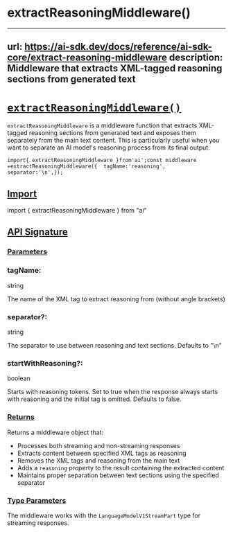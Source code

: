 # extractReasoningMiddleware()


---
url: https://ai-sdk.dev/docs/reference/ai-sdk-core/extract-reasoning-middleware
description: Middleware that extracts XML-tagged reasoning sections from generated text
---


# [`extractReasoningMiddleware()`](#extractreasoningmiddleware)


`extractReasoningMiddleware` is a middleware function that extracts XML-tagged reasoning sections from generated text and exposes them separately from the main text content. This is particularly useful when you want to separate an AI model's reasoning process from its final output.

```
import{ extractReasoningMiddleware }from'ai';const middleware =extractReasoningMiddleware({  tagName:'reasoning',  separator:'\n',});
```


## [Import](#import)


import { extractReasoningMiddleware } from "ai"


## [API Signature](#api-signature)



### [Parameters](#parameters)



### tagName:


string

The name of the XML tag to extract reasoning from (without angle brackets)


### separator?:


string

The separator to use between reasoning and text sections. Defaults to "\\n"


### startWithReasoning?:


boolean

Starts with reasoning tokens. Set to true when the response always starts with reasoning and the initial tag is omitted. Defaults to false.


### [Returns](#returns)


Returns a middleware object that:

-   Processes both streaming and non-streaming responses
-   Extracts content between specified XML tags as reasoning
-   Removes the XML tags and reasoning from the main text
-   Adds a `reasoning` property to the result containing the extracted content
-   Maintains proper separation between text sections using the specified separator


### [Type Parameters](#type-parameters)


The middleware works with the `LanguageModelV1StreamPart` type for streaming responses.
